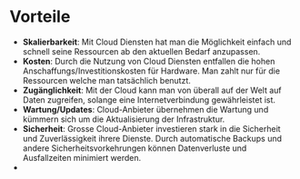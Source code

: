 # Vorteile

- **Skalierbarkeit**: Mit Cloud Diensten hat man die Möglichkeit einfach und schnell seine Ressourcen ab den aktuellen Bedarf anzupassen. 
- **Kosten**: Durch die Nutzung von Cloud Diensten entfallen die hohen Anschaffungs/Investitionskosten für Hardware. Man zahlt nur für die Ressourcen welche man tatsächlich benutzt.
- **Zugänglichkeit**: Mit der Cloud kann man von überall auf der Welt auf Daten zugreifen, solange eine Internetverbindung gewährleistet ist.
- **Wartung/Updates**: Cloud-Anbieter übernehmen die Wartung und kümmern sich um die Aktualisierung der Infrastruktur.
- **Sicherheit**: Grosse Cloud-Anbieter investieren stark in die Sicherheit und Zuverlässigkeit ihrere Dienste. Durch automatische Backups und andere Sicherheitsvorkehrungen können Datenverluste und Ausfallzeiten minimiert werden.
- 